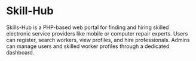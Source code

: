 # Skill-Hub
Skills-Hub is a PHP-based web portal for finding and hiring skilled electronic service providers like mobile or computer repair experts. Users can register, search workers, view profiles, and hire professionals. Admins can manage users and skilled worker profiles through a dedicated dashboard.
